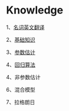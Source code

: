 # Knowledge

1、[名词英文翻译](./名词解释.md)

2、[基础知识](https://crazyang.blog.csdn.net/article/details/102665167)

3、[参数估计]( https://crazyang.blog.csdn.net/article/details/101563858 )

4、[回归算法]( https://crazyang.blog.csdn.net/article/details/102665398 )

4、非参数估计

6、混合模型

7、拉格朗日



